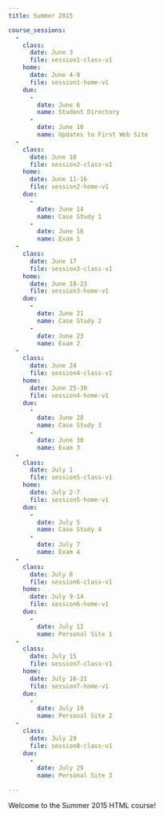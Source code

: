 ```yaml
---
title: Summer 2015

course_sessions:
  -
    class:
      date: June 3
      file: session1-class-v1
    home:
      date: June 4-9
      file: session1-home-v1
    due:
      -
        date: June 6
        name: Student Directory
      -
        date: June 10
        name: Updates to First Web Site
  -
    class:
      date: June 10
      file: session2-class-v1
    home:
      date: June 11-16
      file: session2-home-v1
    due:
      -
        date: June 14
        name: Case Study 1
      -
        date: June 16
        name: Exam 1
  -
    class:
      date: June 17
      file: session3-class-v1
    home:
      date: June 18-23
      file: session3-home-v1
    due:
      -
        date: June 21
        name: Case Study 2
      -
        date: June 23
        name: Exam 2
  -
    class:
      date: June 24
      file: session4-class-v1
    home:
      date: June 25-30
      file: session4-home-v1
    due:
      -
        date: June 28
        name: Case Study 3
      -
        date: June 30
        name: Exam 3
  -
    class:
      date: July 1
      file: session5-class-v1
    home:
      date: July 2-7
      file: session5-home-v1
    due:
      -
        date: July 5
        name: Case Study 4
      -
        date: July 7
        name: Exam 4
  -
    class:
      date: July 8
      file: session6-class-v1
    home:
      date: July 9-14
      file: session6-home-v1
    due:
      -
        date: July 12
        name: Personal Site 1
  -
    class:
      date: July 15
      file: session7-class-v1
    home:
      date: July 16-21
      file: session7-home-v1
    due:
      -
        date: July 19
        name: Personal Site 2
  -
    class:
      date: July 29
      file: session8-class-v1
    due:
      -
        date: July 29
        name: Personal Site 3

---
```



Welcome to the Summer 2015 HTML course!
